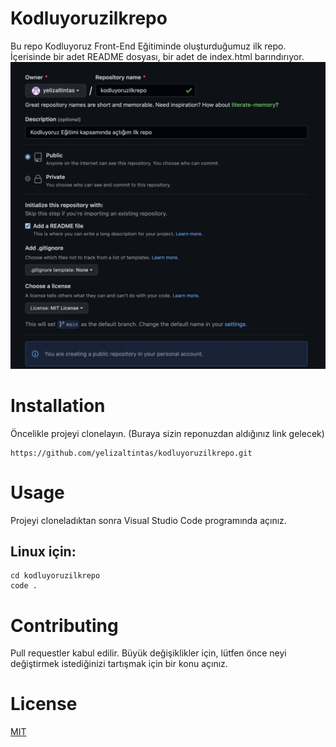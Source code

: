 # Kodluyoruzilkrepo
Bu repo Kodluyoruz Front-End Eğitiminde oluşturduğumuz ilk repo. İçerisinde bir adet README dosyası, bir adet de index.html barındırıyor.
![Kodluyoruzilrepo](1.png)
# Installation
Öncelikle projeyi clonelayın. (Buraya sizin reponuzdan aldığınız link gelecek)
```
https://github.com/yelizaltintas/kodluyoruzilkrepo.git
```
# Usage
Projeyi cloneladıktan sonra Visual Studio Code programında açınız.
## Linux için:
```
cd kodluyoruzilkrepo
code .
```
# Contributing
Pull requestler kabul edilir. Büyük değişiklikler için, lütfen önce neyi değiştirmek istediğinizi tartışmak için bir konu açınız.
# License
[MIT](https://choosealicense.com/licenses/mit/)